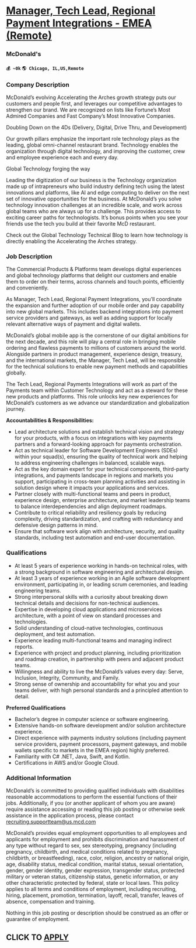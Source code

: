 # [Manager, Tech Lead, Regional Payment Integrations - EMEA (Remote)](https://www.remotewlb.com/apply/manager-tech-lead-regional-payment-integrations-emea-remote)  
### McDonald's  
#### `💰 ~0k` `🌎 Chicago, IL,US,Remote`  

### Company Description

McDonald’s evolving Accelerating the Arches growth strategy puts our customers and people first, and leverages our competitive advantages to strengthen our brand. We are recognized on lists like Fortune’s Most Admired Companies and Fast Company’s Most Innovative Companies.

Doubling Down on the 4Ds (Delivery, Digital, Drive Thru, and Development)

Our growth pillars emphasize the important role technology plays as the leading, global omni-channel restaurant brand. Technology enables the organization through digital technology, and improving the customer, crew and employee experience each and every day.

Global Technology forging the way

Leading the digitization of our business is the Technology organization made up of intrapreneurs who build industry defining tech using the latest innovations and platforms, like AI and edge computing to deliver on the next set of innovative opportunities for the business. At McDonald’s you solve technology innovation challenges at an incredible scale, and work across global teams who are always up for a challenge. This provides access to exciting career paths for technologists. It’s bonus points when you see your friends use the tech you build at their favorite McD restaurant.

Check out the Global Technology Technical Blog to learn how technology is directly enabling the Accelerating the Arches strategy.

### Job Description

The Commercial Products & Platforms team develops digital experiences and global technology platforms that delight our customers and enable them to order on their terms, across channels and touch points, efficiently and conveniently.

As Manager, Tech Lead, Regional Payment Integrations, you’ll coordinate the expansion and further adoption of our mobile order and pay capability into new global markets. This includes backend integrations into payment service providers and gateways, as well as adding support for locally relevant alternative ways of payment and digital wallets.

McDonald’s global mobile app is the cornerstone of our digital ambitions for the next decade, and this role will play a central role in bringing mobile ordering and flawless payments to millions of customers around the world. Alongside partners in product management, experience design, treasury, and the international markets, the Manager, Tech Lead, will be responsible for the technical solutions to enable new payment methods and capabilities globally.

The Tech Lead, Regional Payments Integrations will work as part of the Payments team within Customer Technology and act as a steward for these new products and platforms. This role unlocks key new experiences for McDonald’s customers as we advance our standardization and globalization journey.

 **Accountabilities & Responsibilities:**

  * Lead architecture solutions and establish technical vision and strategy for your products, with a focus on integrations with key payments partners and a forward-looking approach for payments orchestration.
  * Act as technical leader for Software Development Engineers (SDEs) within your squad(s), ensuring the quality of technical work and helping to address engineering challenges in balanced, scalable ways.
  * Act as the key domain expert for your technical components, third-party integrations, and payments landscape in regions and markets you support, participating in cross-team planning activities and assisting in solution design where it impacts your applications and services.
  * Partner closely with multi-functional teams and peers in product, experience design, enterprise architecture, and market leadership teams to balance interdependencies and align deployment roadmaps.
  * Contribute to critical reliability and resiliency goals by reducing complexity, driving standardization, and crafting with redundancy and defensive design patterns in mind.
  * Ensure that software work align with architecture, security, and quality standards, including test automation and end-user documentation.

### Qualifications

  * At least 5 years of experience working in hands-on technical roles, with a strong background in software engineering and architectural design.
  * At least 3 years of experience working in an Agile software development environment, participating in, or leading scrum ceremonies, and leading engineering teams.
  * Strong interpersonal skills with a curiosity about breaking down technical details and decisions for non-technical audiences.
  * Expertise in developing cloud applications and microservices architecture, with a point of view on standard processes and technologies.
  * Solid understanding of cloud-native technologies, continuous deployment, and test automation.
  * Experience leading multi-functional teams and managing indirect reports.
  * Experience with project and product planning, including prioritization and roadmap creation, in partnership with peers and adjacent product teams.
  * Willingness and ability to live the McDonald’s values every day: Serve, Inclusion, Integrity, Community, and Family.
  * Strong sense of ownership and accountability for what you and your teams deliver, with high personal standards and a principled attention to detail.

 **Preferred Qualifications**

  * Bachelor’s degree in computer science or software engineering.
  * Extensive hands-on software development and/or solution architecture experience.
  * Direct experience with payments industry solutions (including payment service providers, payment processors, payment gateways, and mobile wallets specific to markets in the EMEA region) highly preferred.
  * Familiarity with C# .NET, Java, Swift, and Kotlin.
  * Certifications in AWS and/or Google Cloud.

### Additional Information

McDonald’s is committed to providing qualified individuals with disabilities reasonable accommodations to perform the essential functions of their jobs. Additionally, if you (or another applicant of whom you are aware) require assistance accessing or reading this job posting or otherwise seek assistance in the application process, please contact recruiting.supportteam@us.mcd.com

McDonald’s provides equal employment opportunities to all employees and applicants for employment and prohibits discrimination and harassment of any type without regard to sex, sex stereotyping, pregnancy (including pregnancy, childbirth, and medical conditions related to pregnancy, childbirth, or breastfeeding), race, color, religion, ancestry or national origin, age, disability status, medical condition, marital status, sexual orientation, gender, gender identity, gender expression, transgender status, protected military or veteran status, citizenship status, genetic information, or any other characteristic protected by federal, state or local laws. This policy applies to all terms and conditions of employment, including recruiting, hiring, placement, promotion, termination, layoff, recall, transfer, leaves of absence, compensation and training.

Nothing in this job posting or description should be construed as an offer or guarantee of employment.

  
## CLICK TO [APPLY](https://www.remotewlb.com/apply/manager-tech-lead-regional-payment-integrations-emea-remote)


